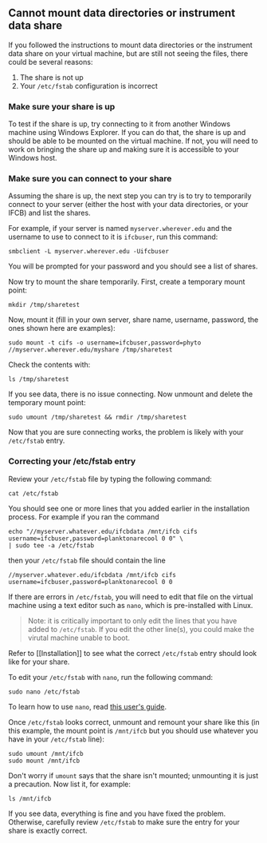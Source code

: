 ## Cannot mount data directories or instrument data share

If you followed the instructions to mount data directories or the instrument data share on your virtual machine, but are still not seeing the files, there could be several reasons:

1. The share is not up
1. Your `/etc/fstab` configuration is incorrect

### Make sure your share is up

To test if the share is up, try connecting to it from another Windows machine using Windows Explorer. If you can do that, the share is up and should be able to be mounted on the virtual machine. If not, you will need to work on bringing the share up and making sure it is accessible to your Windows host.

### Make sure you can connect to your share

Assuming the share is up, the next step you can try is to try to temporarily connect to your server (either the host with your data directories, or your IFCB) and list the shares.

For example, if your server is named `myserver.wherever.edu` and the username to use to connect to it is `ifcbuser`, run this command:

```
smbclient -L myserver.wherever.edu -Uifcbuser
```

You will be prompted for your password and you should see a list of shares.

Now try to mount the share temporarily. First, create a temporary mount point:

```
mkdir /tmp/sharetest
```

Now, mount it (fill in your own server, share name, username, password, the ones shown here are examples):

```
sudo mount -t cifs -o username=ifcbuser,password=phyto //myserver.wherever.edu/myshare /tmp/sharetest
```

Check the contents with:

```
ls /tmp/sharetest
```

If you see data, there is no issue connecting. Now unmount and delete the temporary mount point:

```
sudo umount /tmp/sharetest && rmdir /tmp/sharetest
```

Now that you are sure connecting works, the problem is likely with your `/etc/fstab` entry.

### Correcting your /etc/fstab entry

Review your `/etc/fstab` file by typing the following command:

```
cat /etc/fstab
```

You should see one or more lines that you added earlier in the installation process. For example if you ran the command

```
echo "//myserver.whatever.edu/ifcbdata /mnt/ifcb cifs username=ifcbuser,password=planktonarecool 0 0" \
| sudo tee -a /etc/fstab
```

then your `/etc/fstab` file should contain the line

```
//myserver.whatever.edu/ifcbdata /mnt/ifcb cifs username=ifcbuser,password=planktonarecool 0 0
```

If there are errors in `/etc/fstab`, you will need to edit that file on the virtual machine using a text editor such as `nano`, which is pre-installed with Linux.

> Note: it is critically important to only edit the lines that you have added to `/etc/fstab`. If you edit the other line(s), you could make the virutal machine unable to boot.

Refer to [[Installation]] to see what the correct `/etc/fstab` entry should look like for your share.

To edit your `/etc/fstab` with `nano`, run the following command:

```
sudo nano /etc/fstab
```

To learn how to use `nano`, read [this user's guide](http://www.howtogeek.com/howto/42980/the-beginners-guide-to-nano-the-linux-command-line-text-editor/).

Once `/etc/fstab` looks correct, unmount and remount your share like this (in this example, the mount point is `/mnt/ifcb` but you should use whatever you have in your `/etc/fstab` line):

```
sudo umount /mnt/ifcb
sudo mount /mnt/ifcb
```

Don't worry if `umount` says that the share isn't mounted; unmounting it is just a precaution. Now list it, for example:

```
ls /mnt/ifcb
```

If you see data, everything is fine and you have fixed the problem. Otherwise, carefully review `/etc/fstab` to make sure the entry for your share is exactly correct.
